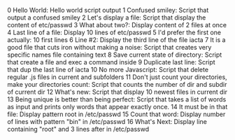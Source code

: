 0 Hello World: Hello world script output
1 Confused smiley: Script that output a confused smiley
2 Let's display a file: Script that display the content of etc/passwd
3 What about two?: Display content of 2 files at once
4 Last line of a file: Display 10 lines of etc/passwd
5 I'd prefer the first one actually: 10 first lines
6 Line #2: Display the third line of the file iacta
7 It is a good file that cuts iron without making a noise: Script that creates very specific names file containing text
8 Save current state of directory: Script that create a file and exec a command inside
9 Duplicate last line: Script that dup the last line of iacta
10 No more Javascript: Script that delete regular .js files in current and subfolders
11 Don't just count your directories, make your directories count: Script that counts the number of dir and subdir of current dir
12 What's new: Script that display 10 newest files in current dir
13 Being unique is better than being perfect: Script that takes a list of words as input and prints only words that appear exactly once.
14 It must be in that file: Display pattern root in /etc/passwd
15 Count that word: Display number of lines with pattern "bin" in /etc/passwd
16 What's Next: Display line containing "root" and 3 lines after in /etc/passwd
